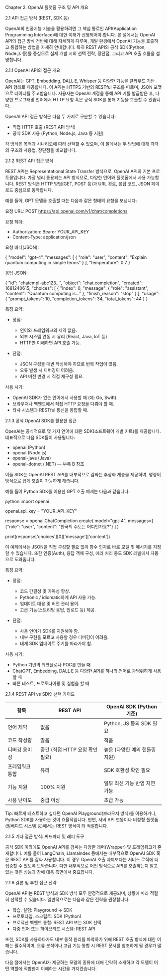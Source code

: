 Chapter 2. OpenAI 플랫폼 구조 및 API 개요

2.1 API 접근 방식 (REST, SDK 등)

OpenAI의 인공지능 기술을 활용하려면 그 핵심 통로인 API(Application Programming Interface)에 대한 이해가 선행되어야 합니다. 본 절에서는 OpenAI API의 접근 방식 전반에 대해 자세하게 다루며, 개발 환경에서 OpenAI 기능을 호출하고 통합하는 방법을 자세히 안내합니다. 특히 REST API와 공식 SDK(Python, Node.js 등)를 중심으로 실제 개발 시의 선택 전략, 장단점, 그리고 API 호출 흐름을 설명합니다.

2.1.1 OpenAI API의 접근 개요

OpenAI는 GPT, Embedding, DALL·E, Whisper 등 다양한 기능을 클라우드 기반 API 형태로 제공합니다. 이 API는 HTTPS 기반의 RESTful 구조를 따르며, JSON 포맷으로 데이터를 주고받습니다. 사용자는 OpenAI 계정을 통해 API 키를 발급받은 후, 다양한 프로그래밍 언어에서 HTTP 요청 혹은 공식 SDK를 통해 기능을 호출할 수 있습니다.

OpenAI API 접근 방식은 다음 두 가지로 구분할 수 있습니다:

- 직접 HTTP 호출 (REST API 방식)
- 공식 SDK 사용 (Python, Node.js, Java 등 지원)

각 방식은 목적과 시나리오에 따라 선택할 수 있으며, 이 절에서는 두 방법에 대해 각각의 구조와 사용법, 장단점을 비교합니다.

2.1.2 REST API 접근 방식

REST API는 Representational State Transfer 방식으로, OpenAI API의 기본 프로토콜입니다. 가장 널리 통용되는 API 방식으로, 다양한 언어와 플랫폼에서 사용 가능합니다. REST 방식은 HTTP 방법(GET, POST 등)과 URL 경로, 응답 코드, JSON 페이로드 중심으로 동작합니다.

예를 들어, GPT 모델을 호출할 때는 다음과 같은 형태의 요청을 보냅니다:

요청 URL:
POST https://api.openai.com/v1/chat/completions

요청 헤더:

- Authorization: Bearer YOUR_API_KEY
- Content-Type: application/json

요청 바디(JSON):

{
  "model": "gpt-4",
  "messages": [
    { "role": "user", "content": "Explain quantum computing in simple terms" }
  ],
  "temperature": 0.7
}

응답 JSON:

{
  "id": "chatcmpl-abc123...",
  "object": "chat.completion",
  "created": 1681240615,
  "choices": [
    {
      "index": 0,
      "message": {
        "role": "assistant",
        "content": "Quantum computing is..."
      },
      "finish_reason": "stop"
    }
  ],
  "usage": {
    "prompt_tokens": 10,
    "completion_tokens": 34,
    "total_tokens": 44
  }
}

특징 요약:

- 장점:
  - 언어와 프레임워크의 제약 없음.
  - 외부 시스템 연동 시 유리 (React, Java, IoT 등)
  - HTTP만 이해하면 API 호출 가능.

- 단점:
  - JSON 구성을 매번 작성해야 하므로 반복 작업이 많음.
  - 오류 발생 시 디버깅이 어려움.
  - API 버전 변경 시 직접 재구성 필요.

사용 시기:

- OpenAI SDK가 없는 언어에서 사용할 때 (예: Go, Swift).
- 브라우저나 백엔드에서 직접 HTTP 요청을 다뤄야 할 때.
- 타사 시스템과 RESTful 통신을 통합할 때.

2.1.3 공식 OpenAI SDK를 활용한 접근

OpenAI는 공식적으로 몇 가지 언어에 대한 SDK(소프트웨어 개발 키트)를 제공합니다. 대표적으로 다음 SDK들이 사용됩니다:

- openai (Python)
- openai (Node.js)
- openai-java (Java)
- openai-dotnet (.NET) — 부록 B 참조

이들 SDK는 OpenAI REST API를 내부적으로 감싸는 추상화 계층을 제공하여, 명령어 방식으로 쉽게 호출이 가능하게 해줍니다.

예를 들어 Python SDK를 이용한 GPT 호출 예제는 다음과 같습니다:

python
import openai

openai.api_key = "YOUR_API_KEY"

response = openai.ChatCompletion.create(
    model="gpt-4",
    messages=[
        {"role": "user", "content": "한국의 수도는 어디인가요?"}
    ]
)

print(response['choices'][0]['message']['content'])

이 예제에서는 JSON을 직접 구성할 필요 없이 함수 인자로 바로 모델 및 메시지를 지정할 수 있습니다. 또한 인증(Auth), 응답 객체 구성, 에러 처리 등도 SDK 레벨에서 자동으로 도와줍니다.

특징 요약:

- 장점:
  - 코드 간결성 및 가독성 향상.
  - Pythonic / idiomatic하게 API 사용 가능.
  - 업데이트 대응 및 버전 관리 용이.
  - 고급 기능(스트리밍 응답, 업로드 등) 제공.

- 단점:
  - 사용 언어가 SDK를 지원해야 함.
  - 내부 구현을 모르고 사용할 경우 디버깅이 어려움.
  - 대개 SDK 업데이트 주기를 따라가야 함.

사용 시기:

- Python 기반의 워크플로나 POC를 만들 때
- ChatGPT, Embedding, DALL·E 등 다양한 API를 하나의 언어로 광범위하게 사용할 때
- 빠른 테스트, 프로토타이핑 및 실험을 할 때

2.1.4 REST API vs SDK: 선택 가이드

| 항목                     | REST API                           | OpenAI SDK (Python 기준)      |
|-------------------------|-----------------------------------|-----------------------------|
| 언어 제약               | 없음                              | Python, JS 등의 SDK 필요     |
| 코드 작성량             | 많음                              | 적음                         |
| 디버깅 용이성           | 중간 (직접 HTTP 요청 확인 필요)    | 높음 (다양한 예외 핸들링 지원) |
| 프레임워크 통합         | 유리                              | SDK 호환성 확인 필요         |
| 기능 지원               | 100% 지원                          | 일부 최신 기능 반영 지연 가능  |
| 사용 난이도             | 중급 이상                         | 초급 가능                    |

Tip: 빠르게 테스트하고 싶다면 OpenAI Playground(브라우저 방식)를 이용하거나, Python SDK를 사용하는 것이 효율적입니다. 반면, 서버 API 연동이나 비정형 플랫폼(임베디드 시스템 등)에서는 REST 방식이 더 적절합니다.

2.1.5 기타 접근 방식: 써드파티 및 래퍼 도구

공식 SDK 이외에도 OpenAI API를 감싸는 다양한 래퍼(Wrapper) 및 프레임워크가 존재합니다. 예를 들어 LangChain, LlamaIndex 등에서는 내부적으로 OpenAI SDK 혹은 REST API를 감싸 사용합니다. 이 경우 OpenAI 호출 자체보다는 서비스 로직에 더 집중할 수 있도록 도와줍니다. 다만 내부적으로 어떤 방식으로 API를 호출하는지 알고 있는 것은 성능과 장애 대응 측면에서 중요합니다.

2.1.6 결론 및 추천 접근 전략

OpenAI API는 REST 방식과 SDK 방식 모두 안정적으로 제공되며, 상황에 따라 적절히 선택할 수 있습니다. 일반적으로는 다음과 같은 전략을 권장합니다:

- 학습, 실험: Playground → SDK
- 프로토타입, 스크립트: SDK (Python)
- 프로덕션 백엔드 통합: REST API 또는 SDK 선택
- 다중 언어 또는 하이브리드 시스템: REST API

또한, SDK를 사용하다가도 내부 동작 원리를 파악하기 위해 REST 호출 방식에 대한 이해는 필수적이며, 오류 분석이나 고급 기능 통합 시 REST 문서를 참조하게 될 경우가 많습니다.

다음 절에서는 OpenAI가 제공하는 모델의 종류에 대해 간략히 소개하고 각 모델이 어떤 역할에 적합한지 이해하는 시간을 가지겠습니다.